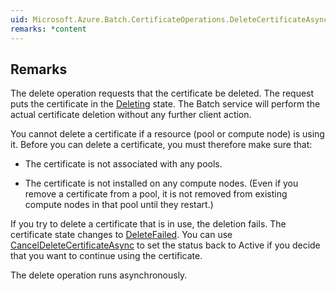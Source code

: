 ```yaml
---  
uid: Microsoft.Azure.Batch.CertificateOperations.DeleteCertificateAsync(System.String,System.String,System.Collections.Generic.IEnumerable{Microsoft.Azure.Batch.BatchClientBehavior},System.Threading.CancellationToken)  
remarks: *content  
---  
```

  
## Remarks  
 The delete operation requests that the certificate be deleted.  The request puts the certificate in the [Deleting](assetId:///T:Microsoft.Azure.Batch.Common.CertificateState?qualifyHint=False&autoUpgrade=True) state.             The Batch service will perform the actual certificate deletion without any further client action.  
  
 You cannot delete a certificate if a resource (pool or compute node) is using it. Before you can delete a certificate, you must therefore make sure that:  
  
-   The certificate is not associated with any pools.  
  
-   The certificate is not installed on any compute nodes.  (Even if you remove a certificate from a pool, it is not removed from existing compute nodes in that pool until they restart.)  
  
 If you try to delete a certificate that is in use, the deletion fails. The certificate state changes to [DeleteFailed](assetId:///T:Microsoft.Azure.Batch.Common.CertificateState?qualifyHint=False&autoUpgrade=True).             You can use [CancelDeleteCertificateAsync](assetId:///M:Microsoft.Azure.Batch.CertificateOperations.CancelDeleteCertificateAsync(System.String,System.String,System.Collections.Generic.IEnumerable{Microsoft.Azure.Batch.BatchClientBehavior},System.Threading.CancellationToken)?qualifyHint=False&autoUpgrade=True) to set the status back to Active if you decide that you want to continue using the certificate.  
  
 The delete operation runs asynchronously.